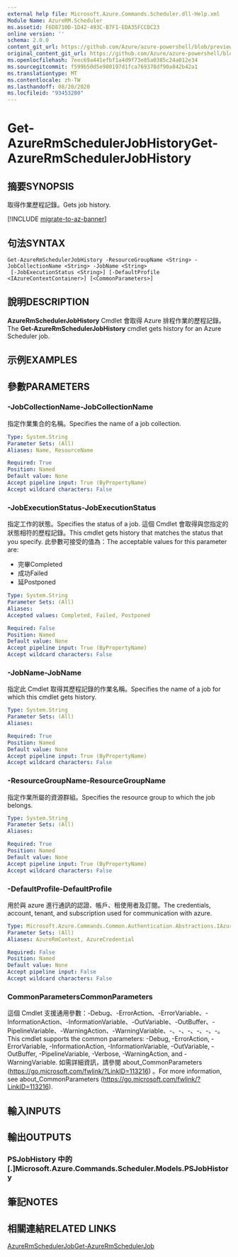 ```yaml
---
external help file: Microsoft.Azure.Commands.Scheduler.dll-Help.xml
Module Name: AzureRM.Scheduler
ms.assetid: F6D8710D-1D42-493C-B7F1-EDA35FCCDC23
online version: ''
schema: 2.0.0
content_git_url: https://github.com/Azure/azure-powershell/blob/preview/src/ResourceManager/Scheduler/Commands.Scheduler/help/Get-AzureRmSchedulerJobHistory.md
original_content_git_url: https://github.com/Azure/azure-powershell/blob/preview/src/ResourceManager/Scheduler/Commands.Scheduler/help/Get-AzureRmSchedulerJobHistory.md
ms.openlocfilehash: 7eec69a441efbf1a4d9f73e85a0385c24a012e34
ms.sourcegitcommit: f599b50d5e980197d1fca769378df90a842b42a1
ms.translationtype: MT
ms.contentlocale: zh-TW
ms.lasthandoff: 08/20/2020
ms.locfileid: "93453280"
---
```

# <span data-ttu-id="3f4c2-101">Get-AzureRmSchedulerJobHistory</span><span class="sxs-lookup"><span data-stu-id="3f4c2-101">Get-AzureRmSchedulerJobHistory</span></span>

## <span data-ttu-id="3f4c2-102">摘要</span><span class="sxs-lookup"><span data-stu-id="3f4c2-102">SYNOPSIS</span></span>
<span data-ttu-id="3f4c2-103">取得作業歷程記錄。</span><span class="sxs-lookup"><span data-stu-id="3f4c2-103">Gets job history.</span></span>

[!INCLUDE [migrate-to-az-banner](../../includes/migrate-to-az-banner.md)]

## <span data-ttu-id="3f4c2-104">句法</span><span class="sxs-lookup"><span data-stu-id="3f4c2-104">SYNTAX</span></span>

```
Get-AzureRmSchedulerJobHistory -ResourceGroupName <String> -JobCollectionName <String> -JobName <String>
 [-JobExecutionStatus <String>] [-DefaultProfile <IAzureContextContainer>] [<CommonParameters>]
```

## <span data-ttu-id="3f4c2-105">說明</span><span class="sxs-lookup"><span data-stu-id="3f4c2-105">DESCRIPTION</span></span>
<span data-ttu-id="3f4c2-106">**AzureRmSchedulerJobHistory** Cmdlet 會取得 Azure 排程作業的歷程記錄。</span><span class="sxs-lookup"><span data-stu-id="3f4c2-106">The **Get-AzureRmSchedulerJobHistory** cmdlet gets history for an Azure Scheduler job.</span></span>

## <span data-ttu-id="3f4c2-107">示例</span><span class="sxs-lookup"><span data-stu-id="3f4c2-107">EXAMPLES</span></span>

## <span data-ttu-id="3f4c2-108">參數</span><span class="sxs-lookup"><span data-stu-id="3f4c2-108">PARAMETERS</span></span>

### <span data-ttu-id="3f4c2-109">-JobCollectionName</span><span class="sxs-lookup"><span data-stu-id="3f4c2-109">-JobCollectionName</span></span>
<span data-ttu-id="3f4c2-110">指定作業集合的名稱。</span><span class="sxs-lookup"><span data-stu-id="3f4c2-110">Specifies the name of a job collection.</span></span>

```yaml
Type: System.String
Parameter Sets: (All)
Aliases: Name, ResourceName

Required: True
Position: Named
Default value: None
Accept pipeline input: True (ByPropertyName)
Accept wildcard characters: False
```

### <span data-ttu-id="3f4c2-111">-JobExecutionStatus</span><span class="sxs-lookup"><span data-stu-id="3f4c2-111">-JobExecutionStatus</span></span>
<span data-ttu-id="3f4c2-112">指定工作的狀態。</span><span class="sxs-lookup"><span data-stu-id="3f4c2-112">Specifies the status of a job.</span></span>
<span data-ttu-id="3f4c2-113">這個 Cmdlet 會取得與您指定的狀態相符的歷程記錄。</span><span class="sxs-lookup"><span data-stu-id="3f4c2-113">This cmdlet gets history that matches the status that you specify.</span></span>
<span data-ttu-id="3f4c2-114">此參數可接受的值為：</span><span class="sxs-lookup"><span data-stu-id="3f4c2-114">The acceptable values for this parameter are:</span></span>

- <span data-ttu-id="3f4c2-115">完畢</span><span class="sxs-lookup"><span data-stu-id="3f4c2-115">Completed</span></span> 
- <span data-ttu-id="3f4c2-116">成功</span><span class="sxs-lookup"><span data-stu-id="3f4c2-116">Failed</span></span> 
- <span data-ttu-id="3f4c2-117">延</span><span class="sxs-lookup"><span data-stu-id="3f4c2-117">Postponed</span></span>

```yaml
Type: System.String
Parameter Sets: (All)
Aliases: 
Accepted values: Completed, Failed, Postponed

Required: False
Position: Named
Default value: None
Accept pipeline input: True (ByPropertyName)
Accept wildcard characters: False
```

### <span data-ttu-id="3f4c2-118">-JobName</span><span class="sxs-lookup"><span data-stu-id="3f4c2-118">-JobName</span></span>
<span data-ttu-id="3f4c2-119">指定此 Cmdlet 取得其歷程記錄的作業名稱。</span><span class="sxs-lookup"><span data-stu-id="3f4c2-119">Specifies the name of a job for which this cmdlet gets history.</span></span>

```yaml
Type: System.String
Parameter Sets: (All)
Aliases: 

Required: True
Position: Named
Default value: None
Accept pipeline input: True (ByPropertyName)
Accept wildcard characters: False
```

### <span data-ttu-id="3f4c2-120">-ResourceGroupName</span><span class="sxs-lookup"><span data-stu-id="3f4c2-120">-ResourceGroupName</span></span>
<span data-ttu-id="3f4c2-121">指定作業所屬的資源群組。</span><span class="sxs-lookup"><span data-stu-id="3f4c2-121">Specifies the resource group to which the job belongs.</span></span>

```yaml
Type: System.String
Parameter Sets: (All)
Aliases: 

Required: True
Position: Named
Default value: None
Accept pipeline input: True (ByPropertyName)
Accept wildcard characters: False
```

### <span data-ttu-id="3f4c2-122">-DefaultProfile</span><span class="sxs-lookup"><span data-stu-id="3f4c2-122">-DefaultProfile</span></span>
<span data-ttu-id="3f4c2-123">用於與 azure 進行通訊的認證、帳戶、租使用者及訂閱。</span><span class="sxs-lookup"><span data-stu-id="3f4c2-123">The credentials, account, tenant, and subscription used for communication with azure.</span></span>

```yaml
Type: Microsoft.Azure.Commands.Common.Authentication.Abstractions.IAzureContextContainer
Parameter Sets: (All)
Aliases: AzureRmContext, AzureCredential

Required: False
Position: Named
Default value: None
Accept pipeline input: False
Accept wildcard characters: False
```

### <span data-ttu-id="3f4c2-124">CommonParameters</span><span class="sxs-lookup"><span data-stu-id="3f4c2-124">CommonParameters</span></span>
<span data-ttu-id="3f4c2-125">這個 Cmdlet 支援通用參數：-Debug、-ErrorAction、-ErrorVariable、-InformationAction、-InformationVariable、-OutVariable、-OutBuffer、-PipelineVariable、-WarningAction、-WarningVariable、-、-、-、-、-、-。</span><span class="sxs-lookup"><span data-stu-id="3f4c2-125">This cmdlet supports the common parameters: -Debug, -ErrorAction, -ErrorVariable, -InformationAction, -InformationVariable, -OutVariable, -OutBuffer, -PipelineVariable, -Verbose, -WarningAction, and -WarningVariable.</span></span> <span data-ttu-id="3f4c2-126">如需詳細資訊，請參閱 about_CommonParameters (https://go.microsoft.com/fwlink/?LinkID=113216) 。</span><span class="sxs-lookup"><span data-stu-id="3f4c2-126">For more information, see about_CommonParameters (https://go.microsoft.com/fwlink/?LinkID=113216).</span></span>

## <span data-ttu-id="3f4c2-127">輸入</span><span class="sxs-lookup"><span data-stu-id="3f4c2-127">INPUTS</span></span>

## <span data-ttu-id="3f4c2-128">輸出</span><span class="sxs-lookup"><span data-stu-id="3f4c2-128">OUTPUTS</span></span>

### <span data-ttu-id="3f4c2-129">PSJobHistory 中的 [.]</span><span class="sxs-lookup"><span data-stu-id="3f4c2-129">Microsoft.Azure.Commands.Scheduler.Models.PSJobHistory</span></span>

## <span data-ttu-id="3f4c2-130">筆記</span><span class="sxs-lookup"><span data-stu-id="3f4c2-130">NOTES</span></span>

## <span data-ttu-id="3f4c2-131">相關連結</span><span class="sxs-lookup"><span data-stu-id="3f4c2-131">RELATED LINKS</span></span>

[<span data-ttu-id="3f4c2-132">AzureRmSchedulerJob</span><span class="sxs-lookup"><span data-stu-id="3f4c2-132">Get-AzureRmSchedulerJob</span></span>](./Get-AzureRmSchedulerJob.md)



